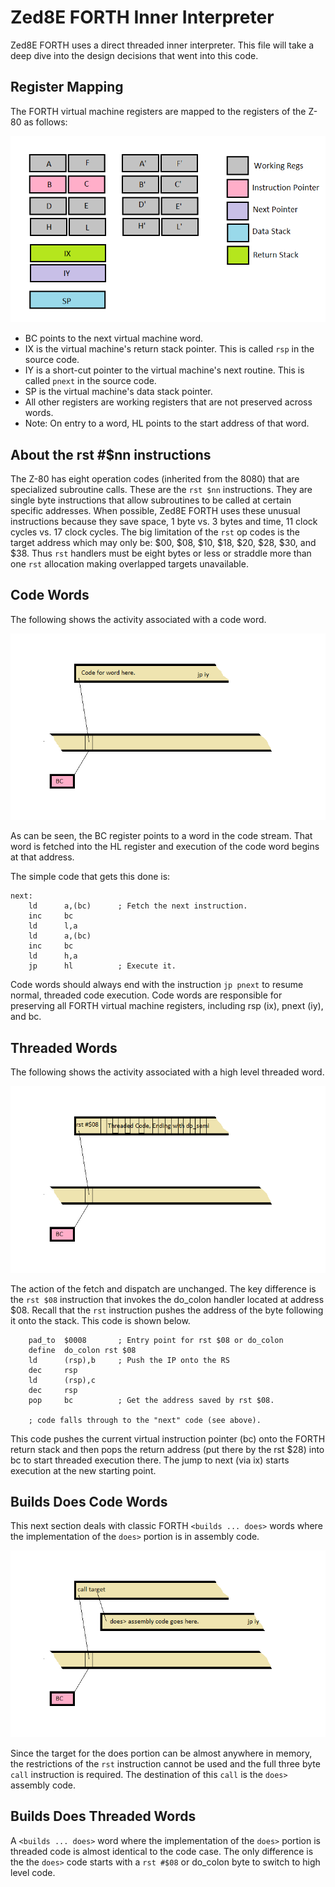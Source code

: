 # Zed8E FORTH Inner Interpreter

Zed8E FORTH uses a direct threaded inner interpreter. This file will take
a deep dive into the design decisions that went into this code.

## Register Mapping

The FORTH virtual machine registers are mapped to the registers of the
Z-80 as follows:

![Register Mapping](./Images/Registers.png)

* BC points to the next virtual machine word.
* IX is the virtual machine's return stack pointer. This is called `rsp` in
the source code.
* IY is a short-cut pointer to the virtual machine's next routine. This is
called `pnext` in the source code.
* SP is the virtual machine's data stack pointer.
* All other registers are working registers that are not preserved
across words.
* Note: On entry to a word, HL points to the start address of that word.

## About the rst #$nn instructions

The Z-80 has eight operation codes (inherited from the 8080) that are
specialized subroutine calls. These are the `rst $nn` instructions. They
are single byte instructions that allow subroutines to be called at
certain specific addresses. When possible, Zed8E FORTH uses these
unusual instructions because they save space, 1 byte vs. 3 bytes and time,
11 clock cycles vs. 17 clock cycles. The big limitation of the `rst` op
codes is the target address which may only be: $00, $08, $10, $18, $20,
$28, $30, and $38. Thus `rst` handlers must be eight bytes or less or
straddle more than one `rst` allocation making overlapped targets
unavailable.

## Code Words

The following shows the activity associated with a code word.

![Code Word](./Images/code_word4.png)

As can be seen, the BC register points to a word in the code stream. That
word is fetched into the HL register and execution of the code word
begins at that address.

The simple code that gets this done is:

```
next:
    ld      a,(bc)      ; Fetch the next instruction.
    inc     bc
    ld      l,a
    ld      a,(bc)
    inc     bc
    ld      h,a
    jp      hl          ; Execute it.
```
Code words should always end with the instruction `jp pnext` to resume
normal, threaded code execution. Code words are responsible for preserving
all FORTH virtual machine registers, including rsp (ix), pnext (iy), and bc.

## Threaded Words

The following shows the activity associated with a high level threaded word.

![Code Word](./Images/threaded_word2.png)

The action of the fetch and dispatch are unchanged. The key difference
is the `rst $08` instruction that invokes the do_colon handler located at
address $08. Recall that the `rst` instruction pushes the address of the
byte following it onto the stack. This code is shown below.

```
    pad_to  $0008       ; Entry point for rst $08 or do_colon
    define  do_colon rst $08
    ld      (rsp),b     ; Push the IP onto the RS
    dec     rsp
    ld      (rsp),c
    dec     rsp
    pop     bc          ; Get the address saved by rst $08.

    ; code falls through to the "next" code (see above).
```

This code pushes the current virtual instruction pointer (bc) onto the FORTH
return stack and then pops the return address (put there by the rst $28)
into bc to start threaded execution there. The jump to next (via ix) starts
execution at the new starting point.

## Builds Does Code Words

This next section deals with classic FORTH `<builds ... does>` words where
the implementation of the `does>` portion is in assembly code.

![Builds Does Code Word](./Images/builds_does.png)

Since the target for the does portion can be almost anywhere in memory,
the restrictions of the `rst` instruction cannot be used and the full
three byte `call` instruction is required. The destination of this `call`
is the `does>` assembly code.

## Builds Does Threaded Words

A `<builds ... does>` word where the implementation of the `does>` 
portion is threaded code is almost identical to the code case. The only
difference is the the `does>` code starts with a `rst #$08` or do_colon
byte to switch to high level code.
